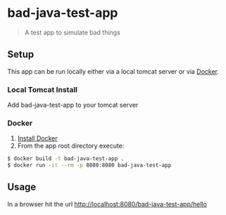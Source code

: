 # bad-java-test-app
> A test app to simulate bad things

## Setup

This app can be run locally either via a local tomcat server or via [Docker](https://www.docker.com/).

### Local Tomcat Install

Add bad-java-test-app to your tomcat server

### Docker

1. [Install Docker](https://docs.docker.com/engine/installation/)
2. From the app root directory execute: 

```sh
$ docker build -t bad-java-test-app .
$ docker run -it --rm -p 8080:8080 bad-java-test-app 
```

## Usage

In a browser hit the url [http://localhost:8080/bad-java-test-app/hello](http://localhost:8080/bad-java-test-app/hello)